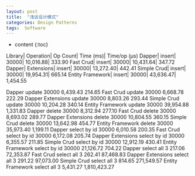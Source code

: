```yaml
---
layout: post
title:  "浅谈设计模式"
categories: Design Patterns
tags:  Software
---
```


* content
{:toc}

Library|	Operation|	Op Count|	Time (ms)|	Time/op (μs)
Dapper|	insert|	30000|	10,016.88|	333.90
Fast Crud|	insert|	30000|	10,431.64|	347.72
Dapper| Extensions|	insert|	30000|	13,272.40|	442.41
Simple Crud|	insert|	30000|	19,954.31|	665.14
Entity Framework|	insert|	30000|	43,636.47|	1,454.55


Dapper	update	30000	6,439.43	214.65
Fast Crud	update	30000	6,668.78	222.29
Dapper Extensions	update	30000	8,803.26	293.44
Simple Crud	update	30000	10,204.28	340.14
Entity Framework	update	30000	39,954.88	1,331.83
Dapper	delete	30000	8,312.94	277.10
Fast Crud	delete	30000	8,693.02	289.77
Dapper Extensions	delete	30000	10,804.55	360.15
Simple Crud	delete	30000	13,642.98	454.77
Entity Framework	delete	30000	35,973.40	1,199.11
Dapper	select by id	30000	6,010.58	200.35
Fast Crud	select by id	30000	6,172.08	205.74
Dapper Extensions	select by id	30000	6,355.57	211.85
Simple Crud	select by id	30000	12,912.19	430.41
Entity Framework	select by id	30000	21,126.72	704.22
Dapper	select all	3	217.06	72,353.87
Fast Crud	select all	3	262.41	87,468.83
Dapper Extensions	select all	3	291.22	97,073.00
Simple Crud	select all	3	814.65	271,549.57
Entity Framework	select all	3	5,431.27	1,810,423.27